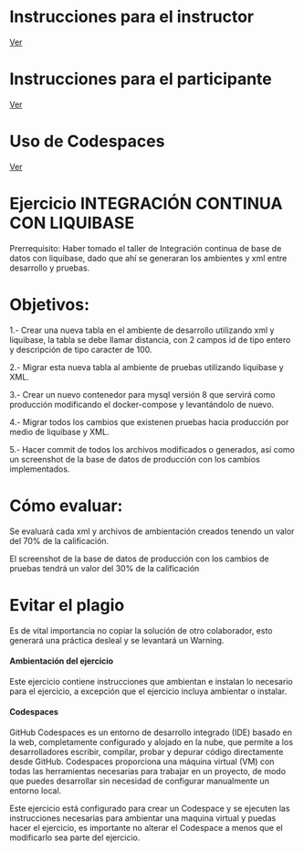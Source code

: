 # **Instrucciones para el instructor**
[Ver](Instrucciones/Readme_instructor.md)


# **Instrucciones para el participante**
[Ver](Instrucciones/Comun.md)

# **Uso de Codespaces**
[Ver](Instrucciones/Readme_action_codespaces.md)


# **Ejercicio INTEGRACIÓN CONTINUA CON LIQUIBASE**

Prerrequisito: Haber tomado el taller de Integración continua de base de datos con liquibase, dado que ahí se generaran los ambientes y xml entre desarrollo y pruebas.

# **Objetivos:**
1.- Crear una nueva tabla en el ambiente de desarrollo utilizando xml y liquibase, la tabla se debe llamar distancia, con 2 campos id de tipo entero y descripción de tipo caracter de 100.

2.- Migrar esta nueva tabla al ambiente de pruebas utilizando liquibase y XML.

3.- Crear un nuevo contenedor para mysql versión 8 que servirá como producción modificando el docker-compose y levantándolo de nuevo.

4.- Migrar todos los cambios que existenen pruebas hacia producción por medio de liquibase y XML.

5.- Hacer commit de todos los archivos modificados o generados, así como un screenshot de la base de datos de producción con los cambios implementados.

# **Cómo evaluar:**
Se evaluará cada xml y archivos de ambientación creados tenendo un valor del 70% de la calificación.

El screenshot de la base de datos de producción con los cambios de pruebas tendrá un valor del 30% de la calificación

# Evitar el plagio
Es de vital importancia no copiar la solución de otro colaborador, esto generará una práctica desleal y se levantará un Warning.


#### Ambientación del ejercicio 
Este ejercicio contiene instrucciones que ambientan e instalan lo necesario para el ejercicio, a excepción que el ejercicio incluya ambientar o instalar.


#### Codespaces

GitHub Codespaces es un entorno de desarrollo integrado (IDE) basado en la web, completamente configurado y alojado en la nube, que permite a los desarrolladores escribir, compilar, probar y depurar código directamente desde GitHub. Codespaces proporciona una máquina virtual (VM) con todas las herramientas necesarias para trabajar en un proyecto, de modo que puedes desarrollar sin necesidad de configurar manualmente un entorno local.

Este ejercicio está configurado para crear un Codespace y se ejecuten las instrucciones necesarias para ambientar una maquina virtual y puedas hacer el ejercicio, es importante no alterar el Codespace a menos que el modificarlo sea parte del ejercicio.
